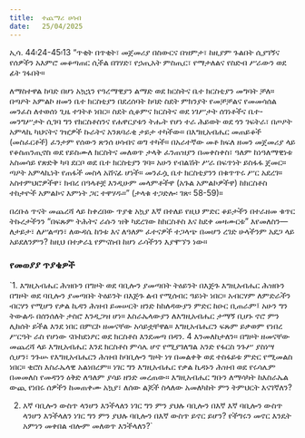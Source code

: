 ```yaml
---
title:  ተጨማሪ ሀሳብ
date:   25/04/2025
---
```


ኢሳ. 44፡24-45፡13 “ጥቂት በጥቂት፣ መጀመሪያ በስውርና በዝምታ፣ ከዚያም ጉልበት ሲያገኝና የሰዎችን አእምሮ መቆጣጠር ሲችል በገሃድ፣ የኃጢአት ምስጢር፣ የማታለልና የስድብ ሥራውን ወደ ፊት ገፋበት።

ለማስተዋል ከባድ በሆነ አኳኋን የዓረማዊያን ልማድ ወደ ክርስትና ቤተ ክርስቲያን መግባት ቻለ። በጣዖት አምልኮ ዘመን ቤተ ክርስቲያን በደረሰባት ከባድ ስደት ምክንያት የመቻቻልና የመመሳሰል መንፈስ ለተወሰነ ጊዜ ተገትቶ ነበር። ስደት ሲቆምና ክርስትና ወደ ነገሥታት ሰገነቶችና ቤተ-መንግሥታት ሲገባ ግን የክርስቶስንና የሐዋርያቱን ትሑት የሆነ ተራ ሕይወት ወደ ጎን ገፍትራ፣ በጦዖት አምላኪ ካህናትና ገዢዎች ኩራትና አንጸባራቂ ታይታ ተካችው። በእግዚአብሔር መጠይቆች (መስፈርቶች) ፈንታም የሰውን ጽንሰ ሀሳብና ወግ ተካች። በአራተኛው መቶ ክፍለ ዘመን መጀመሪያ ላይ የቆስጠንጢኖስ ወደ የይስሙለ ክርስትና መለወጥ ታላቅ ፈንጠዝያን በመቀስቀስ፣ ዓለም ከነዓለማዊነቱ አስመሳይ የጽድቅ ካባ ደርቦ ወደ ቤተ ክርስቲያን ገባ። አሁን የብልሽት ሥራ በፍጥነት ይስፋፋ ጀመር። ጣዖት አምላኪነት የጠፋች መስላ አሸናፊ ሆነች። መንፈሷ ቤተ ክርስቲያንን በቁጥጥሩ ሥር አደረገ። አስተምህሮዎችዋ፣ ክብረ በዓላቶቿ እንዲሁም መላምቶችዋ (አጉል አምልኮዎችዋ) ከክርስቶስ ተከታዮች አምልኮና እምነት ጋር ተዋሃዱ።” (ታላቁ ተጋድሎ፡ ገጽ፡ 58-59)።

በረቡዕ ጥናት መጨረሻ ላይ ከቀረበው ጥያቄ አኳያ እኛ በተለይ የዚህ ምድር ቆይታችን በተራዘመ ቁጥር ትኩረታችንን “በፍጹም ትሕትና ራሱን ዝቅ ካደረገው ከክርስቶስ እና ከደቀ መዛሙርቱ” እየመለስን—ለታይታ፣ ለሥልጣን፣ ለውዳሴ ከንቱ እና ለዓለም ፈተናዎች ተጋላጭ በመሆን ረገድ ሁላችንም አደጋ ላይ አይደለንምን? ከዚህ በተቃራኒ የምናስብ ከሆነ ራሳችንን እያሞኘን ነው።



### የመወያያ ጥያቄዎች

`1. እግዚአብሔር ሕዝቡን በግዞት ወደ ባቢሎን ያመጣበት ትዕይንት በእጅጉ እግዚአብሔር ሕዝቡን በግዞት ወደ ባቢሎን ያመጣበት ትዕይንት በእጅጉ ልብ የሚሰብር ዓይነት ነበር። አብርሃም ለምድራችን ብርሃን የሚሆን የቃል ኪዳን ሕዝብ ይመሠርት ዘንድ ከከለዳውያን ምድር ከዑር ቢጠራም፤ አሁን ግን ትውልዱ በሰንሰለት ታስሮ እንዲጋዝ ሆነ። እስራኤላውያን ለእግዚአብሔር ታማኝ ቢሆኑ ኖሮ ምን ሊከሰት ይችል እንደ ነበር በምርኮ ዘመናቸው አሳይቷቸዋል። እግዚአብሔርን ፍጹም ይቃወም የነበረ ሥርዓት ራስ የሆነው ናቡከደነፆር ወደ ክርስቶስ እንደመጣ በዳን. 4 እንመለከታለን። በግዞት ዘመናቸው መጨረሻ ላይ እግዚአብሔር እንደ ክርስቶስ ምሳሌ ሆኖ የሚያገለግል አንድ የፋርስ ንጉሥ ያስነሣ ሲሆን፣ ንጉሡ የእግዚአብሔርን ሕዝብ ከባቢሎን ግዞት ነፃ በመልቀቅ ወደ ተስፋይቱ ምድር የሚመልስ ነበር። ቂሮስ እስራኤላዊ አልነበረም። ነገር ግን እግዚአብሔር የቃል ኪዳኑን ሕዝብ ወደ የሩሳሌም በመመለስ የመዳንን ዕቅድ ለዓለም ያሳይ ዘንድ መረጠው። እግዚአብሔር ግቡን ለማሳካት ከእስራኤል ውጪ የነበሩ ሰዎችን ከመጠቀሙ አኳያ፣ ለሰው ልጆች ስላለው አመለካከት ምን ትምህርት እናገኛለን?

2. እኛ ባቢሎን ውስጥ ላንሆን እንችላለን ነገር ግን ምን ያህሉ ባቢሎን በእኛ እኛ ባቢሎን ውስጥ ላንሆን እንችላለን ነገር ግን ምን ያህሉ ባቢሎን በእኛ ውስጥ ይኖር ይሆን? የችግሩን መኖር እንዴት አምነን መቀበል ብሎም መለወጥ እንችላለን?`